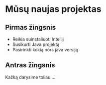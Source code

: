 # Mūsų naujas projektas

## Pirmas žingsnis

- Reikia suinstaliuoti Intellij
- Susikurti Java projektą
- Pasirinkti kokią nors java versiją

## Antras žingsnis

Kažką darysime toliau ...